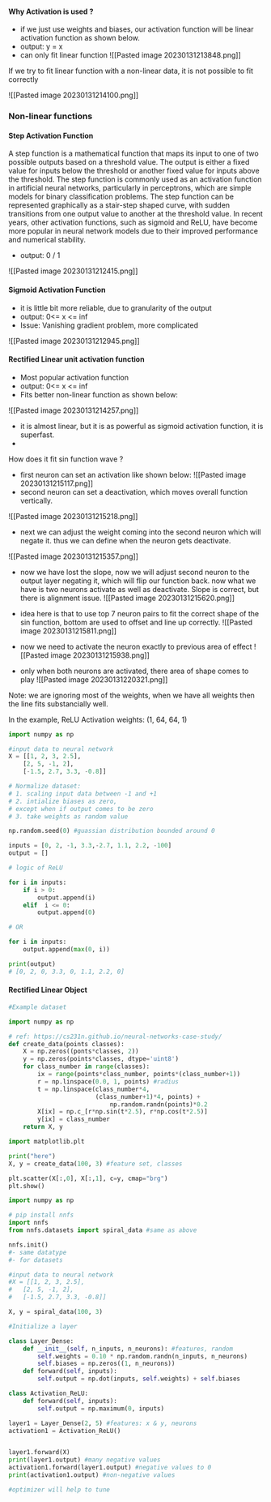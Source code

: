 #### Why Activation is used ?

- if we just use weights and biases, our activation function will be linear activation function as shown below. 
- output: y = x
- can only fit linear function
![[Pasted image 20230131213848.png]]

If we try to fit linear function with a non-linear data, it is not possible to fit correctly

![[Pasted image 20230131214100.png]]

### Non-linear functions

#### Step Activation Function

A step function is a mathematical function that maps its input to one of two possible outputs based on a threshold value. The output is either a fixed value for inputs below the threshold or another fixed value for inputs above the threshold. The step function is commonly used as an activation function in artificial neural networks, particularly in perceptrons, which are simple models for binary classification problems. The step function can be represented graphically as a stair-step shaped curve, with sudden transitions from one output value to another at the threshold value. In recent years, other activation functions, such as sigmoid and ReLU, have become more popular in neural network models due to their improved performance and numerical stability.

- output:  0 / 1

![[Pasted image 20230131212415.png]]

#### Sigmoid Activation Function

- it is little bit more reliable, due to granularity of the output
- output:  0<= x <= inf
- Issue: Vanishing gradient problem, more complicated 

![[Pasted image 20230131212945.png]]


#### Rectified Linear unit activation function
- Most popular activation function
- output:  0<= x <= inf
- Fits better non-linear function as shown below:

![[Pasted image 20230131214257.png]]

- it is almost linear, but it is as powerful as sigmoid activation function, it is superfast. 
- 
How does it fit sin function wave ?
- first neuron can set an activation like shown below:
![[Pasted image 20230131215117.png]]
- second neuron can set a deactivation, which moves overall function vertically. 

![[Pasted image 20230131215218.png]]
- next we can adjust the weight coming into the second neuron which will negate it. thus we can define when the neuron gets deactivate. 

![[Pasted image 20230131215357.png]]
- now we have lost the slope, now we will adjust second neuron to the output layer negating it, which will flip our function back. now what we have is two neurons activate as well as deactivate. Slope is correct, but there is alignment issue. 
![[Pasted image 20230131215620.png]]

- idea here is that to use top 7 neuron pairs to fit the correct shape of the sin function, bottom are used to offset and line up correctly. 
![[Pasted image 20230131215811.png]]

- now we need to activate the neuron exactly to previous area of effect
![[Pasted image 20230131215938.png]]

- only when both neurons are activated, there area of shape comes to play 
![[Pasted image 20230131220321.png]]

Note: we are ignoring most of the weights, when we have all weights then the line fits substancially well. 

In the example, ReLU Activation weights: (1, 64, 64, 1)

```Python
import numpy as np

#input data to neural network
X = [[1, 2, 3, 2.5],
	[2, 5, -1, 2],
	[-1.5, 2.7, 3.3, -0.8]]

# Normalize dataset: 
# 1. scaling input data between -1 and +1
# 2. intialize biases as zero, 
# except when if output comes to be zero
# 3. take weights as random value

np.random.seed(0) #guassian distribution bounded around 0

inputs = [0, 2, -1, 3.3,-2.7, 1.1, 2.2, -100]
output = []

# logic of ReLU

for i in inputs:
	if i > 0:
		output.append(i)
	elif  i <= 0:
		output.append(0)

# OR

for i in inputs:
	output.append(max(0, i))

print(output)
# [0, 2, 0, 3.3, 0, 1.1, 2.2, 0]

```

#### Rectified Linear Object

```Python
#Example dataset

import numpy as np

# ref: https://cs231n.github.io/neural-networks-case-study/
def create_data(points classes):
	X = np.zeros((ponts*classes, 2))
	y = np.zeros(points*classes, dtype='uint8')
	for class_number in range(classes):
		ix = range(points*class_number, points*(class_number+1))
		r = np.linspace(0.0, 1, points) #radius
		t = np.linspace(class_number*4, 
						(class_number+1)*4, points) + 
							np.random.randn(points)*0.2
		X[ix] = np.c_[r*np.sin(t*2.5), r*np.cos(t*2.5)]
		y[ix] = class_number
	return X, y

import matplotlib.plt

print("here")
X, y = create_data(100, 3) #feature set, classes

plt.scatter(X[:,0], X[:,1], c=y, cmap="brg")
plt.show()
```

```Python
import numpy as np

# pip install nnfs
import nnfs 
from nnfs.datasets import spiral_data #same as above

nnfs.init()
#- same datatype
#- for datasets

#input data to neural network
#X = [[1, 2, 3, 2.5],
#	[2, 5, -1, 2],
#	[-1.5, 2.7, 3.3, -0.8]]

X, y = spiral_data(100, 3)

#Initialize a layer

class Layer_Dense:
	def __init__(self, n_inputs, n_neurons): #features, random
		self.weights = 0.10 * np.random.randn(n_inputs, n_neurons)
		self.biases = np.zeros((1, n_neurons))
	def forward(self, inputs):
		self.output = np.dot(inputs, self.weights) + self.biases

class Activation_ReLU:
	def forward(self, inputs):
		self.output = np.maximum(0, inputs)

layer1 = Layer_Dense(2, 5) #features: x & y, neurons
activation1 = Activation_ReLU()


layer1.forward(X)
print(layer1.output) #many negative values
activation1.forward(layer1.output) #negative values to 0
print(activation1.output) #non-negative values

#optimizer will help to tune
